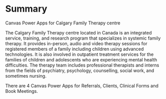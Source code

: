 # Summary
Canvas Power Apps for Calgary Family Therapy centre

The Calgary Family Therapy centre located in Canada is an integrated service, training, and research program that specializes in systemic family therapy. It provides in-person, audio and video therapy sessions for registered members of a family including children using advanced technologies. It is also involved in outpatient treatment services for the families of children and adolescents who are experiencing mental health difficulties. The therapy team includes professional therapists and interns from the fields of psychiatry, psychology, counselling, social work, and sometimes nursing.

There are 4 Canvas Power Apps for Referrals, Clients, Clinical Forms and Book Meetings.


